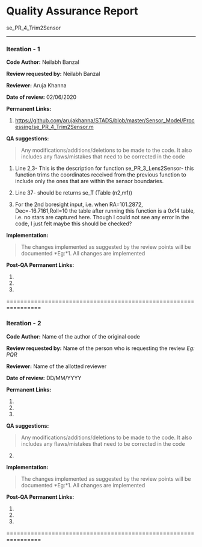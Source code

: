 Quality Assurance Report
====

se_PR_4_Trim2Sensor

----

### Iteration - 1

**Code Author:** Neilabh Banzal


**Review requested by:** Neilabh Banzal


**Reviewer:** Aruja Khanna


**Date of review:**	02/06/2020


**Permanent Links:**

1. https://github.com/arujakhanna/STADS/blob/master/Sensor_Model/Processing/se_PR_4_Trim2Sensor.m

**QA suggestions:**
> Any modifications/additions/deletions to be made to the code. It also includes any flaws/mistakes that need to be corrected in the code

1. Line 2,3- This is the description for function se_PR_3_Lens2Sensor- this function trims the coordinates received from the previous function to include only the ones that are within the sensor boundaries.

2. Line 37- should be returns se_T (Table (n2,m1))

3. For the 2nd boresight input, i.e. when RA=101.2872, Dec=-16.7161,Roll=10 the table after running this function is a 0x14 table, i.e. no stars are captured here. Though I could not see any error in the code, I just felt maybe this should be checked? 

**Implementation:**
> The changes implemented as suggested by the review points will be documented
*Eg:*1. All changes are implemented


**Post-QA Permanent Links:**

1.

2.

3.

================================================================

### Iteration - 2

**Code Author:** Name of the author of the original code


**Review requested by:** Name of the person who is requesting the review *Eg: PQR*


**Reviewer:** Name of the allotted reviewer


**Date of review:**	DD/MM/YYYY


**Permanent Links:**

1. 

2. 

3. 


**QA suggestions:**
> Any modifications/additions/deletions to be made to the code. It also includes any flaws/mistakes that need to be corrected in the code


2. 

**Implementation:**
> The changes implemented as suggested by the review points will be documented
*Eg:*1. All changes are implemented


**Post-QA Permanent Links:**

1.

2.

3.

================================================================
